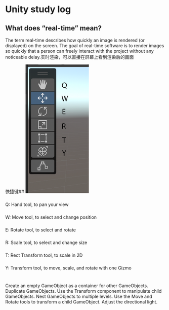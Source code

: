 Unity study log
=====
What does “real-time” mean?
---
The term real-time describes how quickly an image is rendered (or displayed) on the screen. The goal of real-time software is to render images so quickly 
that a person can freely interact with the project without any noticeable delay.实时渲染，可以直接在屏幕上看到渲染后的画面

快捷键##
![](https://github.com/gyr5098/unity-/blob/main/%E5%9B%BE%E7%89%87/2611fb9f-b630-4355-9ff6-1979e9004669_1.6_Master_the_tools__1_.png.2000x0x1.png)
###
Q: Hand tool, to pan your view
###
W: Move tool, to select and change position
###
E: Rotate tool, to select and rotate
###
R: Scale tool, to select and change size
###
T: Rect Transform tool, to scale in 2D
###
Y: Transform tool, to move, scale, and rotate with one Gizmo

#
Create an empty GameObject as a container for other GameObjects.
Duplicate GameObjects.
Use the Transform component to manipulate child GameObjects.
Nest GameObjects to multiple levels.
Use the Move and Rotate tools to transform a child GameObject.
Adjust the directional light.
